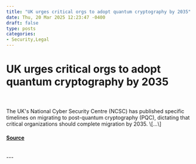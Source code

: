 ```yaml
---
title: "UK urges critical orgs to adopt quantum cryptography by 2035"
date: Thu, 20 Mar 2025 12:23:47 -0400
draft: false
type: posts
categories: 
- Security,Legal
---
```

# UK urges critical orgs to adopt quantum cryptography by 2035

<br/>

<br/>
The UK's National Cyber Security Centre (NCSC) has published specific timelines on migrating to post-quantum cryptography (PQC), dictating that critical organizations should complete migration by 2035. \[...\]

#### [Source](https://www.bleepingcomputer.com/news/security/uk-urges-critical-orgs-to-adopt-quantum-cryptography-by-2035/)

<br/>
---
